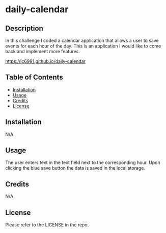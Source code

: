 # daily-calendar


## Description
In this challenge I coded a calendar application that allows a user to save events for each hour of the day. This is an application I would like to come back and implement more features.

https://jc6991.github.io/daily-calendar

## Table of Contents
- [Installation](#Installation)
- [Usage](#Usage)
- [Credits](#Credits)
- [License](#License)


## Installation
N/A


## Usage
The user enters text in the text field next to the corresponding hour. Upon clicking the blue save button the data is saved in the local storage. 


## Credits
N/A


## License
Please refer to the LICENSE in the repo.